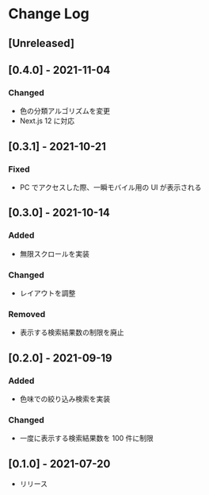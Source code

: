 # Change Log

## [Unreleased]

## [0.4.0] - 2021-11-04

### Changed

- 色の分類アルゴリズムを変更
- Next.js 12 に対応

## [0.3.1] - 2021-10-21

### Fixed

- PC でアクセスした際、一瞬モバイル用の UI が表示される

## [0.3.0] - 2021-10-14

### Added

- 無限スクロールを実装

### Changed

- レイアウトを調整

### Removed

- 表示する検索結果数の制限を廃止

## [0.2.0] - 2021-09-19

### Added

- 色味での絞り込み検索を実装

### Changed

- 一度に表示する検索結果数を 100 件に制限

## [0.1.0] - 2021-07-20

- リリース
